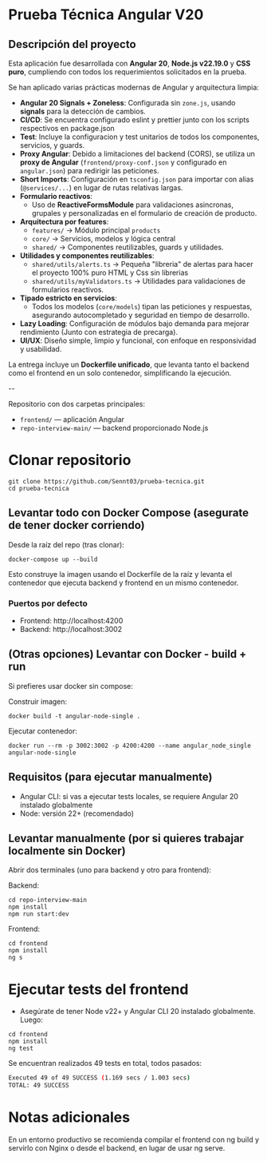 # Prueba Técnica Angular V20

## Descripción del proyecto

Esta aplicación fue desarrollada con **Angular 20**, **Node.js v22.19.0** y **CSS puro**, cumpliendo con todos los requerimientos solicitados en la prueba.

Se han aplicado varias prácticas modernas de Angular y arquitectura limpia:

- **Angular 20 Signals + Zoneless**: Configurada sin `zone.js`, usando **signals** para la detección de cambios.
- **CI/CD**: Se encuentra configurado eslint y prettier junto con los scripts respectivos en package.json
- **Test**: Incluye la configuracion y test unitarios de todos los componentes, servicios, y guards.
- **Proxy Angular**: Debido a limitaciones del backend (CORS), se utiliza un **proxy de Angular** (`frontend/proxy-conf.json` y configurado en `angular.json`) para redirigir las peticiones.
- **Short Imports**: Configuración en `tsconfig.json` para importar con alias (`@services/...`) en lugar de rutas relativas largas. 
- **Formulario reactivos**:
  - Uso de **ReactiveFormsModule** para validaciones asincronas, grupales y personalizadas en el formulario de creación de producto.
- **Arquitectura por features**:
  - `features/` → Módulo principal `products`  
  - `core/` → Servicios, modelos y lógica central  
  - `shared/` → Componentes reutilizables, guards y utilidades.  
- **Utilidades y componentes reutilizables**:
  - `shared/utils/alerts.ts` → Pequeña "libreria" de alertas para hacer el proyecto 100% puro HTML y Css sin librerias  
  - `shared/utils/myValidators.ts` → Utilidades para validaciones de formularios reactivos.
- **Tipado estricto en servicios**:  
  - Todos los modelos (`core/models`) tipan las peticiones y respuestas, asegurando autocompletado y seguridad en tiempo de desarrollo.
- **Lazy Loading**: Configuración de módulos bajo demanda para mejorar rendimiento (Junto con estrategia de precarga).
- **UI/UX**: Diseño simple, limpio y funcional, con enfoque en responsividad y usabilidad.  

La entrega incluye un **Dockerfile unificado**, que levanta tanto el backend como el frontend en un solo contenedor, simplificando la ejecución.

--

Repositorio con dos carpetas principales:
- `frontend/` — aplicación Angular
- `repo-interview-main/` — backend proporcionado Node.js

# Clonar repositorio
```
git clone https://github.com/Sennt03/prueba-tecnica.git
cd prueba-tecnica
```

## Levantar todo con Docker Compose (asegurate de tener docker corriendo)
Desde la raíz del repo (tras clonar):
```
docker-compose up --build
```

Esto construye la imagen usando el Dockerfile de la raíz y levanta el contenedor que ejecuta backend y frontend en un mismo contenedor.

### Puertos por defecto
- Frontend: http://localhost:4200
- Backend:  http://localhost:3002

## (Otras opciones) Levantar con Docker - build + run
Si prefieres usar docker sin compose:

Construir imagen:
```
docker build -t angular-node-single .
```

Ejecutar contenedor:
```
docker run --rm -p 3002:3002 -p 4200:4200 --name angular_node_single angular-node-single
```

## Requisitos (para ejecutar manualmente)
- Angular CLI: si vas a ejecutar tests locales, se requiere Angular 20 instalado globalmente
- Node: versión 22+ (recomendado)

## Levantar manualmente (por si quieres trabajar localmente sin Docker)
Abrir dos terminales (uno para backend y otro para frontend):

Backend:
```
cd repo-interview-main
npm install
npm run start:dev
```

Frontend:
```
cd frontend
npm install
ng s
```

# Ejecutar tests del frontend
* Asegúrate de tener Node v22+ y Angular CLI 20 instalado globalmente. 
Luego:
```
cd frontend
npm install
ng test
```

Se encuentran realizados 49 tests en total, todos pasados:
```bash
Executed 49 of 49 SUCCESS (1.169 secs / 1.003 secs)
TOTAL: 49 SUCCESS
```

# Notas adicionales
En un entorno productivo se recomienda compilar el frontend con ng build y servirlo con Nginx o desde el backend, en lugar de usar ng serve.